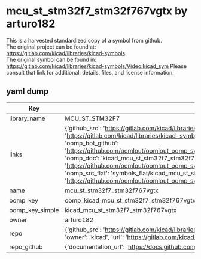# mcu_st_stm32f7_stm32f767vgtx by arturo182  
This is a harvested standardized copy of a symbol from github.  
The original project can be found at:  
https://gitlab.com/kicad/libraries/kicad-symbols  
The original symbol can be found in:
https://gitlab.com/kicad/libraries/kicad-symbols/Video.kicad_sym
Please consult that link for additional, details, files, and license information.  
## yaml dump  
| Key | Value |  
| --- | --- |  
| library_name | MCU_ST_STM32F7 |  
| links | {'github_src': 'https://gitlab.com/kicad/libraries/kicad-symbols/Video.kicad_sym', 'github_src_repo': 'https://gitlab.com/kicad/libraries/kicad-symbols', 'oomp_bot': 'kicad_mcu_st_stm32f7_stm32f767vgtx/working', 'oomp_bot_github': 'https://github.com/oomlout/oomlout_oomp_symbol_bot/tree/main/kicad_mcu_st_stm32f7_stm32f767vgtx/working', 'oomp_doc': 'kicad_mcu_st_stm32f7_stm32f767vgtx/working', 'oomp_doc_github': 'https://github.com/oomlout/oomlout_oomp_symbol_doc/tree/main/kicad_mcu_st_stm32f7_stm32f767vgtx/working', 'oomp_src_flat': 'symbols_flat/kicad_mcu_st_stm32f7_stm32f767vgtx/working', 'oomp_src_flat_github': 'https://github.com/oomlout/oomlout_oomp_symbol_src/tree/main/kicad_mcu_st_stm32f7_stm32f767vgtx/working'} |  
| name | mcu_st_stm32f7_stm32f767vgtx |  
| oomp_key | oomp_kicad_mcu_st_stm32f7_stm32f767vgtx |  
| oomp_key_simple | kicad_mcu_st_stm32f7_stm32f767vgtx |  
| owner | arturo182 |  
| repo | {'github_src': 'https://gitlab.com/kicad/libraries/kicad-symbols/Video.kicad_sym', 'name': 'libraries/kicad-symbols', 'owner': 'kicad', 'url': 'https://gitlab.com/kicad/libraries/kicad-symbols'} |  
| repo_github | {'documentation_url': 'https://docs.github.com/rest/repos/repos#get-a-repository', 'message': 'Not Found'} |  

